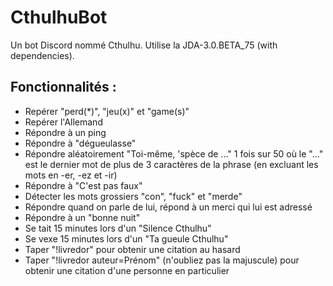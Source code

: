 # CthulhuBot
Un bot Discord nommé Cthulhu. Utilise la JDA-3.0.BETA_75 (with dependencies).

## Fonctionnalités :
* Repérer "perd(*)", "jeu(x)" et "game(s)"
* Repérer l'Allemand
* Répondre à un ping
* Répondre à "dégueulasse"
* Répondre aléatoirement "Toi-même, 'spèce de ..." 1 fois sur 50 où le "..." est le dernier mot de plus de 3 caractères de la phrase (en excluant les mots en -er, -ez et -ir)
* Répondre à "C'est pas faux"
* Détecter les mots grossiers "con", "fuck" et "merde"
* Répondre quand on parle de lui, répond à un merci qui lui est adressé
* Répondre à un "bonne nuit"
* Se tait 15 minutes lors d'un "Silence Cthulhu"
* Se vexe 15 minutes lors d'un "Ta gueule Cthulhu"
* Taper "!livredor" pour obtenir une citation au hasard
* Taper "!livredor auteur=Prénom\" (n'oubliez pas la majuscule) pour obtenir une citation d'une personne en particulier
